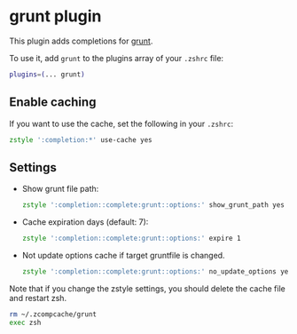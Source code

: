 # grunt plugin

This plugin adds completions for [grunt](https://github.com/gruntjs/grunt).

To use it, add `grunt` to the plugins array of your `.zshrc` file:

```zsh
plugins=(... grunt)
```

## Enable caching

If you want to use the cache, set the following in your `.zshrc`:

```zsh
zstyle ':completion:*' use-cache yes
```

## Settings

* Show grunt file path:

  ```zsh
  zstyle ':completion::complete:grunt::options:' show_grunt_path yes
  ```

* Cache expiration days (default: 7):

  ```zsh
  zstyle ':completion::complete:grunt::options:' expire 1
  ```

* Not update options cache if target gruntfile is changed.

  ```zsh
  zstyle ':completion::complete:grunt::options:' no_update_options yes
  ```

Note that if you change the zstyle settings, you should delete the cache file and restart zsh.

```zsh
rm ~/.zcompcache/grunt
exec zsh
```
